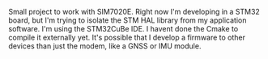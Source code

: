 Small project to work with SIM7020E. 
Right now I'm developing in a STM32 board, but I'm trying to isolate the STM HAL library from my application software.
I'm using the STM32CuBe IDE. I havent done the Cmake to compile it externally yet.
It's possible that I develop a firmware to other devices than just the modem, like a GNSS or IMU module.
